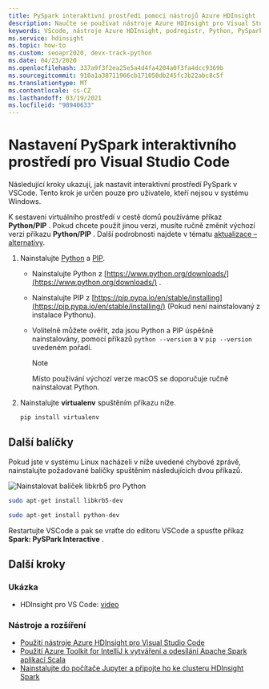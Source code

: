 ```yaml
---
title: PySpark interaktivní prostředí pomocí nástrojů Azure HDInsight
description: Naučte se používat nástroje Azure HDInsight pro Visual Studio Code k vytváření a odesílání dotazů a skriptů.
keywords: VScode, nástroje Azure HDInsight, podregistr, Python, PySpark, Spark, HDInsight, Hadoop, LLAP, interaktivní podregistr, interaktivní dotaz
ms.service: hdinsight
ms.topic: how-to
ms.custom: seoapr2020, devx-track-python
ms.date: 04/23/2020
ms.openlocfilehash: 337a9f3f2ea25e5a4d4fa4204a0f3fa4dcc9369b
ms.sourcegitcommit: 910a1a38711966cb171050db245fc3b22abc8c5f
ms.translationtype: MT
ms.contentlocale: cs-CZ
ms.lasthandoff: 03/19/2021
ms.locfileid: "98940633"
---
```

# <a name="set-up-the-pyspark-interactive-environment-for-visual-studio-code"></a>Nastavení PySpark interaktivního prostředí pro Visual Studio Code

Následující kroky ukazují, jak nastavit interaktivní prostředí PySpark v VSCode. Tento krok je určen pouze pro uživatele, kteří nejsou v systému Windows.

K sestavení virtuálního prostředí v cestě domů používáme příkaz **Python/PIP** . Pokud chcete použít jinou verzi, musíte ručně změnit výchozí verzi příkazu **Python/PIP** . Další podrobnosti najdete v tématu [aktualizace – alternativy](https://linux.die.net/man/8/update-alternatives).

1. Nainstalujte [Python](https://www.python.org/downloads/) a [PIP](https://pip.pypa.io/en/stable/installing/).

   * Nainstalujte Python z [https://www.python.org/downloads/](https://www.python.org/downloads/) . 
   * Nainstalujte PIP z [https://pip.pypa.io/en/stable/installing](https://pip.pypa.io/en/stable/installing/) (Pokud není nainstalovaný z instalace Pythonu).
   * Volitelně můžete ověřit, zda jsou Python a PIP úspěšně nainstalovány, pomocí příkazů `python --version` a v `pip --version` uvedeném pořadí. 

     > [!NOTE]
     > Místo používání výchozí verze macOS se doporučuje ručně nainstalovat Python.

2. Nainstalujte **virtualenv** spuštěním příkazu níže.

   ```bash
   pip install virtualenv
   ```

## <a name="other-packages"></a>Další balíčky

Pokud jste v systému Linux nacházeli v níže uvedené chybové zprávě, nainstalujte požadované balíčky spuštěním následujících dvou příkazů.

   ![Nainstalovat balíček libkrb5 pro Python](./media/set-up-pyspark-interactive-environment/install-libkrb5-package.png)

```bash
sudo apt-get install libkrb5-dev
```

```bash
sudo apt-get install python-dev
```

Restartujte VSCode a pak se vraťte do editoru VSCode a spusťte příkaz **Spark: PySPark Interactive** .

## <a name="next-steps"></a>Další kroky

### <a name="demo"></a>Ukázka

* HDInsight pro VS Code: [video](https://go.microsoft.com/fwlink/?linkid=858706)

### <a name="tools-and-extensions"></a>Nástroje a rozšíření

* [Použití nástroje Azure HDInsight pro Visual Studio Code](hdinsight-for-vscode.md)
* [Použití Azure Toolkit for IntelliJ k vytváření a odesílání Apache Spark aplikací Scala](spark/apache-spark-intellij-tool-plugin.md)
* [Nainstalujte do počítače Jupyter a připojte ho ke clusteru HDInsight Spark](spark/apache-spark-jupyter-notebook-install-locally.md)
